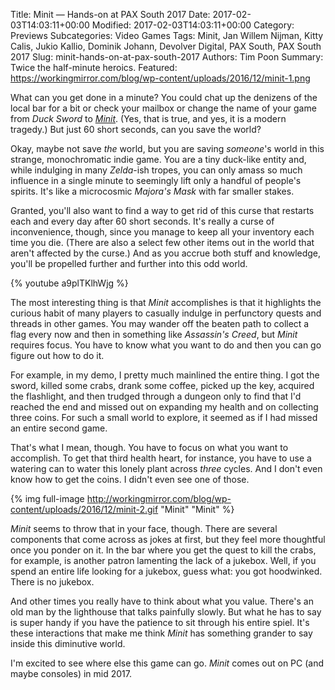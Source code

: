 Title: Minit — Hands-on at PAX South 2017
Date: 2017-02-03T14:03:11+00:00
Modified: 2017-02-03T14:03:11+00:00
Category: Previews
Subcategories: Video Games
Tags: Minit, Jan Willem Nijman, Kitty Calis, Jukio Kallio, Dominik Johann, Devolver Digital, PAX South, PAX South 2017
Slug: minit-hands-on-at-pax-south-2017
Authors: Tim Poon
Summary: Twice the half-minute heroics.
Featured: https://workingmirror.com/blog/wp-content/uploads/2016/12/minit-1.png

What can you get done in a minute? You could chat up the denizens of the local bar for a bit or check your mailbox or change the name of your game from *Duck Sword* to *[Minit](http://minitgame.com/)*. (Yes, that is true, and yes, it is a modern tragedy.) But just 60 short seconds, can you save the world?

Okay, maybe not save *the* world, but you are saving *someone*'s world in this strange, monochromatic indie game. You are a tiny duck-like entity and, while indulging in many *Zelda*-ish tropes, you can only amass so much influence in a single minute to seemingly lift only a handful of people's spirits. It's like a microcosmic *Majora's Mask* with far smaller stakes.

Granted, you'll also want to find a way to get rid of this curse that restarts each and every day after 60 short seconds. It's really a curse of inconvenience, though, since you manage to keep all your inventory each time you die. (There are also a select few other items out in the world that aren't affected by the curse.) And as you accrue both stuff and knowledge, you'll be propelled further and further into this odd world.

{% youtube a9plTKlhWjg %}

The most interesting thing is that *Minit* accomplishes is that it highlights the curious habit of many players to casually indulge in perfunctory quests and threads in other games. You may wander off the beaten path to collect a flag every now and then in something like *Assassin's Creed*, but *Minit* requires focus. You have to know what you want to do and then you can go figure out how to do it.

For example, in my demo, I pretty much mainlined the entire thing. I got the sword, killed some crabs, drank some coffee, picked up the key, acquired the flashlight, and then trudged through a dungeon only to find that I'd reached the end and missed out on expanding my health and on collecting three coins. For such a small world to explore, it seemed as if I had missed an entire second game.

That's what I mean, though. You have to focus on what you want to accomplish. To get that third health heart, for instance, you have to use a watering can to water this lonely plant across *three* cycles. And I don't even know how to get the coins. I didn't even see one of those.

{% img full-image http://workingmirror.com/blog/wp-content/uploads/2016/12/minit-2.gif "Minit" "Minit" %}

*Minit* seems to throw that in your face, though. There are several components that come across as jokes at first, but they feel more thoughtful once you ponder on it. In the bar where you get the quest to kill the crabs, for example, is another patron lamenting the lack of a jukebox. Well, if you spend an entire life looking for a jukebox, guess what: you got hoodwinked. There is no jukebox.

And other times you really have to think about what you value. There's an old man by the lighthouse that talks painfully slowly. But what he has to say is super handy if you have the patience to sit through his entire spiel. It's these interactions that make me think *Minit* has something grander to say inside this diminutive world.

I'm excited to see where else this game can go. *Minit* comes out on PC (and maybe consoles) in mid 2017.
